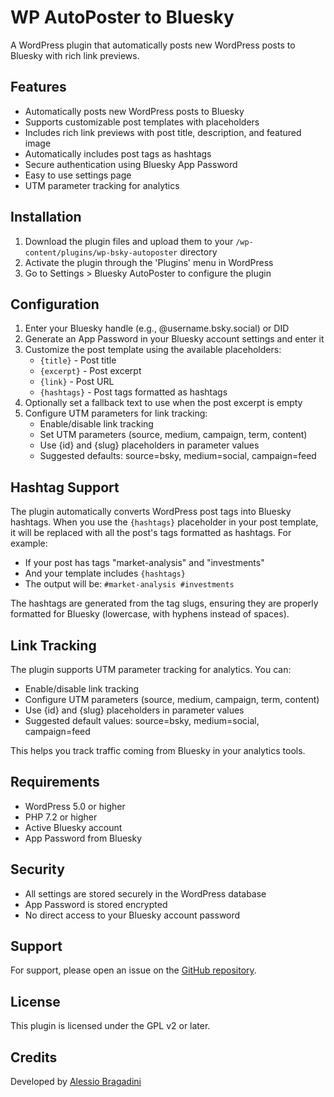 # WP AutoPoster to Bluesky

A WordPress plugin that automatically posts new WordPress posts to Bluesky with rich link previews.

## Features

- Automatically posts new WordPress posts to Bluesky
- Supports customizable post templates with placeholders
- Includes rich link previews with post title, description, and featured image
- Automatically includes post tags as hashtags
- Secure authentication using Bluesky App Password
- Easy to use settings page
- UTM parameter tracking for analytics

## Installation

1. Download the plugin files and upload them to your `/wp-content/plugins/wp-bsky-autoposter` directory
2. Activate the plugin through the 'Plugins' menu in WordPress
3. Go to Settings > Bluesky AutoPoster to configure the plugin

## Configuration

1. Enter your Bluesky handle (e.g., @username.bsky.social) or DID
2. Generate an App Password in your Bluesky account settings and enter it
3. Customize the post template using the available placeholders:
   - `{title}` - Post title
   - `{excerpt}` - Post excerpt
   - `{link}` - Post URL
   - `{hashtags}` - Post tags formatted as hashtags
4. Optionally set a fallback text to use when the post excerpt is empty
5. Configure UTM parameters for link tracking:
   - Enable/disable link tracking
   - Set UTM parameters (source, medium, campaign, term, content)
   - Use {id} and {slug} placeholders in parameter values
   - Suggested defaults: source=bsky, medium=social, campaign=feed

## Hashtag Support

The plugin automatically converts WordPress post tags into Bluesky hashtags. When you use the `{hashtags}` placeholder in your post template, it will be replaced with all the post's tags formatted as hashtags. For example:

- If your post has tags "market-analysis" and "investments"
- And your template includes `{hashtags}`
- The output will be: `#market-analysis #investments`

The hashtags are generated from the tag slugs, ensuring they are properly formatted for Bluesky (lowercase, with hyphens instead of spaces).

## Link Tracking

The plugin supports UTM parameter tracking for analytics. You can:
- Enable/disable link tracking
- Configure UTM parameters (source, medium, campaign, term, content)
- Use {id} and {slug} placeholders in parameter values
- Suggested default values: source=bsky, medium=social, campaign=feed

This helps you track traffic coming from Bluesky in your analytics tools.

## Requirements

- WordPress 5.0 or higher
- PHP 7.2 or higher
- Active Bluesky account
- App Password from Bluesky

## Security

- All settings are stored securely in the WordPress database
- App Password is stored encrypted
- No direct access to your Bluesky account password

## Support

For support, please open an issue on the [GitHub repository](https://github.com/abragad/wp-bsky-autoposter).

## License

This plugin is licensed under the GPL v2 or later.

## Credits

Developed by [Alessio Bragadini](https://techartconsulting.it/alessio-bragadini/)

